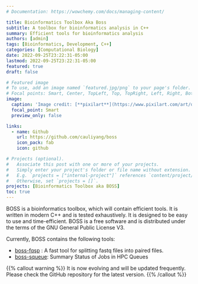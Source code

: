 ```yaml
---
# Documentation: https://wowchemy.com/docs/managing-content/

title: Bioinformatics Toolbox Aka Boss
subtitle: A toolbox for bioinformatics analysis in C++
summary: Efficient tools for bioinformatics analysis
authors: [admin]
tags: [Bioinformatics, Development, C++]
categories: [Computational Biology]
date: 2022-09-25T23:22:31-05:00
lastmod: 2022-09-25T23:22:31-05:00
featured: true
draft: false

# Featured image
# To use, add an image named `featured.jpg/png` to your page's folder.
# Focal points: Smart, Center, TopLeft, Top, TopRight, Left, Right, BottomLeft, Bottom, BottomRight.
image:
  caption: 'Image credit: [**pixilart**](https://www.pixilart.com/art/dragon-hill-8ef3a436b8ad7b1?ft=staff-picks&ft_id=)'
  focal_point: Smart
  preview_only: false

links:
  - name: Github
    url: https://github.com/cauliyang/boss
    icon_pack: fab
    icon: github

# Projects (optional).
#   Associate this post with one or more of your projects.
#   Simply enter your project's folder or file name without extension.
#   E.g. `projects = ["internal-project"]` references `content/project/deep-learning/index.md`.
#   Otherwise, set `projects = []`.
projects: [Bioinformatics Toolbox aka BOSS]
toc: true
---
```


BOSS is a bioinformatics toolbox, which will contain efficient tools. It is written in modern C++ and is tested exhaustively. It is designed to be easy to use and time-efficient. BOSS is a free software and is distributed under the terms of the GNU General Public License V3.

Currently, BOSS contains the following tools:

- [boss-fqsp](https://github.com/cauliyang/boss/blob/master/document/boss-fqsp.md) : A fast tool for splitting fastq files into paired files.
- [boss-squeue](https://github.com/cauliyang/boss/blob/master/document/boss-squeue.md): Summary Status of Jobs in HPC Queues

{{% callout warning %}}
It is now evolving and will be updated frequently. Please check the GitHub repository for the latest version.
{{% /callout %}}
